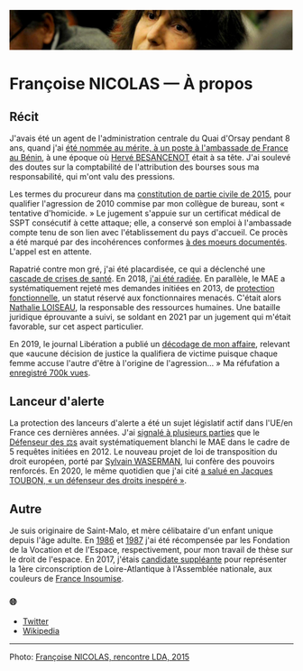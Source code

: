 ![marc-chaumeil](../_aux/marc-chaumeil.png)

# Françoise NICOLAS — À propos

## Récit

J'avais été un agent de l'administration centrale du Quai d'Orsay pendant 8 ans,
quand j'ai [été nommée au mérite, à un poste à l'ambassade de France au Bénin](./faits.md#RAINERI-RAUGEL),
à une époque où  [Hervé BESANCENOT](./whoswho.md#besanc) était à sa tête.
J'ai soulevé des doutes sur la comptabilité de l'attribution des bourses sous ma responsabilité, qui m'ont valu des pressions.

Les termes du procureur dans ma [constitution de partie civile de 2015](./aplogan.md#decision-1),
pour qualifier l'agression de 2010 commise par mon collègue de bureau,
sont « tentative d'homicide. » Le jugement s'appuie sur un certificat médical de SSPT consécutif à cette attaque;
elle, a conservé son emploi à l'ambassade compte tenu de son lien avec l'établissement du pays d'accueil.
Ce procès a été marqué par des incohérences conformes [à des moeurs documentés](./denijust.md#jl2014).
L'appel est en attente.

Rapatrié contre mon gré, j'ai été placardisée,
ce qui a déclenché une [cascade de crises de santé](./faits.md#a999fcb2).
En 2018, [j'ai été radiée](./radiation.md). En parallèle,
le MAE a systématiquement rejeté mes demandes initiées en 2013,
de [protection fonctionnelle](./pf.md),
un statut réservé aux fonctionnaires menacés. C'était alors [Nathalie LOISEAU](./whoswho.md#loiseau), la responsable des ressources humaines.
Une bataille juridique éprouvante a suivi, se soldant en 2021 par un jugement qui m'était favorable, sur cet aspect particulier.

En 2019, le journal Libération a publié un [décodage de mon affaire](./medias.md#pezetnicolas),
relevant que «aucune décision de justice la qualifiera de victime puisque chaque femme accuse l'autre d'être à l'origine de l'agression... »
Ma réfufation a [enregistré 700k vues](https://twitter.com/FranoiseNicolas/status/1115997608533737475?s=20&t=xx9LpTCg5ZYSiw98wwIkgA). 

## Lanceur d'alerte

La protection des lanceurs d'alerte a été un sujet législatif actif dans l'UE/en France ces dernières années.
J'ai [signalé à plusieurs parties](./influence.md) que le [Défenseur des ⚖️s](./contrepouvoirs.md#ddd) avait systématiquement blanchi le MAE
dans le cadre de 5 requêtes initiées en 2012.
Le nouveau projet de loi de transposition du droit européen, 
porté par [Sylvain WASERMAN](./whoswho.md#waserm), 
lui confère des pouvoirs renforcés. 
En 2020, le même quotidien que j'ai cité [a salué en Jacques TOUBON, « un défenseur des droits inespéré »](./whoswho.md#toubon).

<!--
La [corruption](./corruption.md) est un genre littéraire à part-entière. Sauf quelques notables exceptions, il y a un angle mort sur ses ressorts: [les tribunaux](./robenoire.md). Dans ce domaine, ce wiki se penche sur l'[affaire Elf](./elf.md) qui a fait de [Eva JOLY](./whoswho.md#joly) une icône,  et [celle du Carlton](./carlton.md). Pour ceux qui ne savent pas quoi penser, le sort de SARKOZY après l'élection présidentielle devrait les aider. 

Ce wiki s'intéresse aussi à la [l'état policier](./etat-policier.md), aux [dénis de justice](./denijust.md), monnaie courante mais tus par les faiseurs d'opinion, et la [capture de l'état](./capturetat.md) derrière les plus grandes fortunes de France.

Les bonnets rouges (2014), les gilets jaunes (2018-2019), et les zadistes (1968-2018),
ont pour point commun [l'occupation, et la capitulation de l'état](./democralter.md#lecoq2018projets).
Cependant, cela ne perturbe nullement la tromperie de la classe dirigeante à l'endroit du plus grand nombre. 
Face à sa capacité de récupération de crise, la [démocratie alternative](./democralter.md) a déjà un air galvaudé.
Reste la voie retenue par ce wiki: [sortir de sa position de pigeon](./robenoire.md#carage2015demontg).

-->

## Autre
Je suis originaire de Saint-Malo, et mère célibataire d'un enfant unique depuis l'âge adulte.  En [1986](../pieces/identifiant/829cbd9) et [1987](../pieces/identifiant/b5b09b6e) j'ai été récompensée par les Fondation de la Vocation et de l'Espace, respectivement, pour mon travail de thèse sur le droit de l'espace. En 2017, j'étais [candidate suppléante](http://www.nantes-infos.fr/legislatives-1ere-circonscription-de-la-loire-atlantique-christophe-le-tallec-et-francoise-nicolas-candidats-de-la-france-insoumise-3-5-137.html) pour représenter la 1ère circonscription de Loire-Atlantique à l'Assemblée nationale, aux couleurs de [France Insoumise](https://twitter.com/FranceInsoumise).

### <a id="voiraussi"></a>🌐
* [Twitter](https://twitter.com/FranoiseNicolas)
* [Wikipedia](https://fr.wikipedia.org/wiki/Fran%C3%A7oise_Nicolas_(diplomate))

---
Photo: [Françoise NICOLAS, rencontre LDA, 2015](attrib.md#marc-chaumeil)
